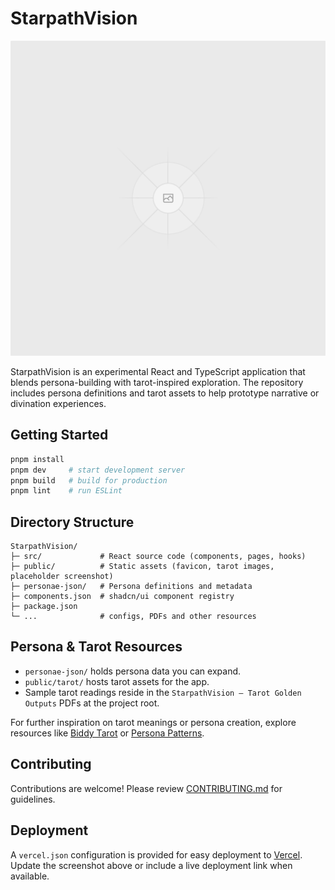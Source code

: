# StarpathVision

![App screenshot](public/placeholder.svg)

StarpathVision is an experimental React and TypeScript application that blends persona-building with tarot-inspired exploration. The repository includes persona definitions and tarot assets to help prototype narrative or divination experiences.

## Getting Started

```bash
pnpm install
pnpm dev     # start development server
pnpm build   # build for production
pnpm lint    # run ESLint
```

## Directory Structure

```
StarpathVision/
├─ src/             # React source code (components, pages, hooks)
├─ public/          # Static assets (favicon, tarot images, placeholder screenshot)
├─ personae-json/   # Persona definitions and metadata
├─ components.json  # shadcn/ui component registry
├─ package.json
└─ ...              # configs, PDFs and other resources
```

## Persona & Tarot Resources

- `personae-json/` holds persona data you can expand.
- `public/tarot/` hosts tarot assets for the app.
- Sample tarot readings reside in the `StarpathVision – Tarot Golden Outputs` PDFs at the project root.

For further inspiration on tarot meanings or persona creation, explore resources like [Biddy Tarot](https://www.biddytarot.com/) or [Persona Patterns](https://personapatterns.com/).

## Contributing

Contributions are welcome! Please review [CONTRIBUTING.md](CONTRIBUTING.md) for guidelines.

## Deployment

A `vercel.json` configuration is provided for easy deployment to [Vercel](https://vercel.com/). Update the screenshot above or include a live deployment link when available.

